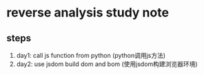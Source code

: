# reverse analysis study note

## steps
1. day1: call js function from python (python调用js方法)
2. day2: use jsdom build dom and bom (使用jsdom构建浏览器环境)